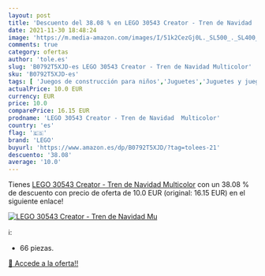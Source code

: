 ```yaml
---
layout: post
title: 'Descuento del 38.08 % en LEGO 30543 Creator - Tren de Navidad  Mu'
date: 2021-11-30 18:48:24
image: 'https://m.media-amazon.com/images/I/51k2CezGj0L._SL500_._SL400_.jpg'
comments: true
category: ofertas
author: 'tole.es'
slug: 'B0792T5XJD-es LEGO 30543 Creator - Tren de Navidad Multicolor'
sku: 'B0792T5XJD-es'
tags: [ 'Juegos de construcción para niños','Juguetes','Juguetes y juegos','lego','navidad', ]
actualPrice: 10.0 EUR
currency: EUR
price: 10.0
comparePrice: 16.15 EUR
prodname: 'LEGO 30543 Creator - Tren de Navidad  Multicolor'
country: 'es'
flag: '🇪🇸'
brand: 'LEGO'
buyurl: 'https://www.amazon.es/dp/B0792T5XJD/?tag=tolees-21'
descuento: '38.08'
average: '10.0'
---
```


Tienes [LEGO 30543 Creator - Tren de Navidad  Multicolor](https://www.amazon.es/dp/B0792T5XJD/?tag=tolees-21) con un 38.08 % de descuento con precio de oferta de 10.0 EUR (original: 16.15 EUR) en el siguiente enlace!

[![LEGO 30543 Creator - Tren de Navidad  Mu](https://m.media-amazon.com/images/I/51k2CezGj0L._SL500_._SL400_.jpg)](https://www.amazon.es/dp/B0792T5XJD/?tag=tolees-21)

ℹ️:

- 66 piezas.

[🛒 Accede a la oferta!!](https://www.amazon.es/dp/B0792T5XJD/?tag=tolees-21)
